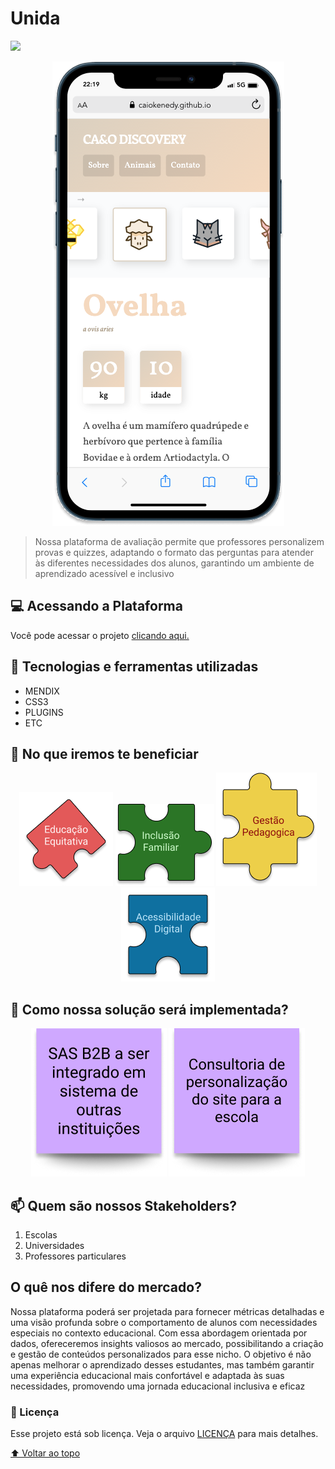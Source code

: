 # Unida



![](img/discoveryreadme.png)
<p align="center">
  <img src="https://github.com/CaioKenedy/Caio-Discovery/blob/main/img/mobilediscoveryf.png" alt="Mobile image"/>
</p>

> Nossa plataforma de avaliação permite que professores personalizem provas e quizzes, adaptando o formato das perguntas para atender às diferentes necessidades dos alunos, garantindo um ambiente de aprendizado acessível e inclusivo

## 💻 Acessando a Plataforma
Você pode acessar o projeto [clicando aqui.](www.google.com)



## 🔧 Tecnologias e ferramentas utilizadas
- MENDIX
- CSS3
- PLUGINS
- ETC




## 🔖 No que iremos te beneficiar

<p align="center">
  <img src="https://github.com/CaioKenedy/ReadmeUnida/blob/main/img/Group1.png" alt="Mobile image"/>
  <img src="https://github.com/CaioKenedy/ReadmeUnida/blob/main/img/Group2.png" alt="Mobile image"/>
  <img src="https://github.com/CaioKenedy/ReadmeUnida/blob/main/img/Group3.png" alt="Mobile image"/>
  <img src="https://github.com/CaioKenedy/ReadmeUnida/blob/main/img/Group4.png" alt="Mobile image"/>


</p>


## 🚀 Como nossa solução será implementada?

<p align="center">
  <img src="https://github.com/CaioKenedy/ReadmeUnida/blob/main/img/stick1.png" alt="Mobile image"/>
  <img src="https://github.com/CaioKenedy/ReadmeUnida/blob/main/img/stick2.png" alt="Mobile image"/>
  
</p>


## 📫 Quem são nossos Stakeholders?

1. Escolas
2. Universidades
3. Professores particulares

## O quê nos difere do mercado?

Nossa plataforma poderá ser projetada para fornecer métricas detalhadas e uma visão profunda sobre o comportamento de alunos com necessidades especiais no contexto educacional. Com essa abordagem orientada por dados, ofereceremos insights valiosos ao mercado, possibilitando a criação e gestão de conteúdos personalizados para esse nicho. O objetivo é não apenas melhorar o aprendizado desses estudantes, mas também garantir uma experiência educacional mais confortável e adaptada às suas necessidades, promovendo uma jornada educacional inclusiva e eficaz



### 📝 Licença

Esse projeto está sob licença. Veja o arquivo [LICENÇA](LICENSE.md) para mais detalhes.

[⬆ Voltar ao topo](#cao-discovery)<br>
